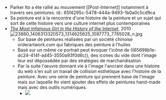 - Parker Ito a éte rallié au mouvement [[Post-Internet]] notamment à travers ses peintures.
  id:: 65f4295c-5478-444a-9493-1b0a0c5cd9ca
- Sa peinture est à la rencontre d'une histoire de la peinture et un sujet qui sort de cette histoire vers une culture internet plus contemporaines
- [*The Most Infamous Girl in the History of the Internet*](https://arthur.io/art/parker-ito/the-most-infamous-girl-in-the-history-of-the-internet-attractive-stude), 2010 ![23860_1406313320573_1314625625_1097773_7765028_n.jpg](http://media.rhizome.org/blog/3394/23860_1406313320573_1314625625_1097773_7765028_n.jpg)
	- Sur base de peintures réalisées par un société chinoise orderartwork.com qui fabriques des peinture à l'huiles
	- Basé sur un même ce portrait peut évoquer l'icône de ((65699b1e-dc24-414f-ad45-3550a93f0d6c)), des icones du vide dont l'image leur est dépossédée par des stratégies de marchandisation
	- Par la suite l'œuvre donnant vie à l'image l'ancrant dans une histoire du web s'en suit un travail de collision esthétique avec l'histoire de la peinture. Avec une série de peinture qui prennent base de l'image mais sur laquelle Ito vient ajouter des effets de peintures hand-made mais avec des outils numériques.
		- ![](https://d23pzp3qb0c2ie.cloudfront.net/wp-content/uploads/2011/04/park_domain2.jpg)